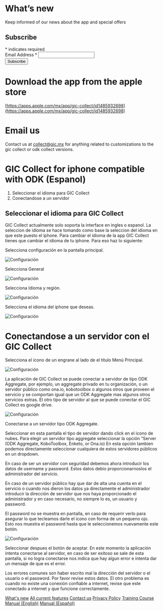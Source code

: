 # What’s new

Keep informed of our news about the app and special offers
<!-- Begin Mailchimp Signup Form -->
<div id="mc_embed_signup">
<form action="https://github.us4.list-manage.com/subscribe/post?u=fd84e7b022eedaaec133c1eb0&amp;id=c204a3a1bb" method="post" id="mc-embedded-subscribe-form" name="mc-embedded-subscribe-form" class="validate" target="_blank" novalidate>
    <div id="mc_embed_signup_scroll">
	<h2>Subscribe</h2>
<div class="indicates-required"><span class="asterisk">*</span> indicates required</div>
<div class="mc-field-group">
	<label for="mce-EMAIL">Email Address  <span class="asterisk">*</span>
</label>
	<input type="email" value="" name="EMAIL" class="required email" id="mce-EMAIL">
</div>
	<div id="mce-responses" class="clear">
		<div class="response" id="mce-error-response" style="display:none"></div>
		<div class="response" id="mce-success-response" style="display:none"></div>
	</div>    <!-- real people should not fill this in and expect good things - do not remove this or risk form bot signups-->
    <div style="position: absolute; left: -5000px;" aria-hidden="true"><input type="text" name="b_fd84e7b022eedaaec133c1eb0_c204a3a1bb" tabindex="-1" value=""></div>
    <div class="clear"><input type="submit" value="Subscribe" name="subscribe" id="mc-embedded-subscribe" class="button"></div>
    </div>
</form>
</div>

<!--End mc_embed_signup-->

# Download the app from the apple store

[https://apps.apple.com/mx/app/gic-collect/id1485932698](https://apps.apple.com/mx/app/gic-collect/id1485932698)

# Email us

Contact us at [collect@gic.mx](mailto:collect@gic.mx) for anything related to customizations to the gic collect or odk collect versions.


# GIC Collect for iphone compatible with ODK (Espanol)

1. Seleccionar el idioma para GIC Collect
2. Conectandose a un servidor


## Seleccionar el idioma para GIC Collect

GIC Collect actualmente solo soporta la interface en ingles o espanol. La seleccion de idioma se hace tomando como base la seleccion del idioma en que este puesto el iphone. Para cambiar el idioma de la app GIC Collect tienes que cambiar el idioma de tu iphone. Para eso haz lo siguiente:

Selecciona configuración en la pantalla principal.

![](https://gic.mx/GICCollectManualEspanol/Images/00%20-%20General.jpeg "Configuración")

Selecciona General

![](https://gic.mx/GICCollectManualEspanol/Images/01%20-%20General-Configuracion.png "Configuración")

Selecciona Idioma y región.

![](https://gic.mx/GICCollectManualEspanol/Images/02%20-%20General-Configuracion-Detalle.png "Configuración")

Selecciona el idioma del iphone que deseas.

![](https://gic.mx/GICCollectManualEspanol/Images/03%20-%20General-Configuracion-IdiomaYRegion.png "Configuración")

# Conectandose a un servidor con el GIC Collect

Selecciona el icono de un engrane al lado de el titulo Menú Principal.

![](https://gic.mx/GICCollectManualEspanol/Config01-MenuPrincipal.png "Configuración")

La aplicación de GIC Collect se puede conectar a servidor de tipo ODK Aggregate, por ejemplo, un aggregate privado en tu organización, o un servidor público como ona.io, kobotoolbox o algunos otros que proveen el servicio y se comportan igual que un ODK Aggregate mas algunos otros servicios extras. El otro tipo de servidor al que se puede conectar el GIC Collect es google drive. 

![](https://gic.mx/GICCollectManualEspanol/Config02-Configuration01.png "Configuración")

Conectarse a un servidor tipo ODK Aggregate.

Seleccionar en esta pantalla el tipo de servidor dando click en el icono de nubes. Para elegir un servidor tipo aggregate seleccionar la opción “Server (ODK Aggregate, KoboToolbox, Enketo, or Ona.io) En esta opción tambien podemos directamente seleccionar cualquiera de estos servidores públicos en un dropdown. 

En caso de ser un servidor con seguridad debemos ahora introducir los datos de username y password. Estos datos debio proporcionarnoslos el administrador del servicio. 

En caso de un servidor público hay que dar de alta una cuenta en el servicio o cuando nos dieron los datos ya directamente el administrador introducir la dirección de servidor que nos haya proporcionado el administrador y en caso necesario, no siempre lo es, un usuario y password.

El password no se muestra en pantalla, en caso de requerir verlo para asegurar lo que tecleamos darle el icono con forma de un pequeno ojo. Esto  nos muestra el password hasta que le seleccionemos nuevamente este botón.

![](https://gic.mx/GICCollectManualEspanol/Config03-Config02.png "Configuración")

Seleccionar despues el botón de aceptar. En este momento la aplicación intenta conectarse al servidor, en caso de ser exitoso se sale de esta pantalla, si no logra conectarse nos indica que hay algun error e intenta dar un mensaje de que es el error. 

Los errores comunes son haber escrito mal la dirección del servidor o el usuario o el password. Por favor revise estos datos. El otro problema es cuando no existe una conexión confiable a internet, revise que este conectado a internet y que funcione correctamente. 


[What's new](https://gic.mx/What's%20new.html)
[All current features](https://gic.mx/GIC%20Collect%20features.html)
[Contact us](https://gic.mx/Contact-Us.html)
[Privacy Policy](https://gic.mx/Privacy-Policy.html)
[Training Course](https://gic.mx/GIC%20Collect%20for%20IOS%20Compatible%20with%20ODK%20Training%20Course.html)
[Manual (English)](https://gic.mx/GICCollectManualEnglish/ManualGICCollectEnglish.html)
[Manual (Español)](https://gic.mx/GICCollectManualEspanol/ManualGICCollectEspanol.html)


